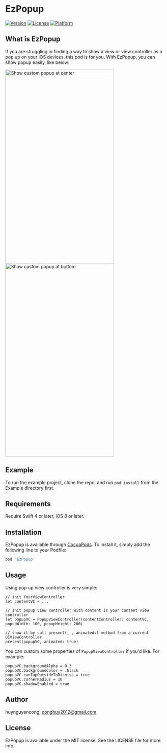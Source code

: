 # EzPopup

[![Version](https://img.shields.io/cocoapods/v/EzPopup.svg?style=flat)](https://cocoapods.org/pods/EzPopup)
[![License](https://img.shields.io/cocoapods/l/EzPopup.svg?style=flat)](https://cocoapods.org/pods/EzPopup)
[![Platform](https://img.shields.io/cocoapods/p/EzPopup.svg?style=flat)](https://cocoapods.org/pods/EzPopup)

## What is EzPopup
If you are struggling in finding a way to show a view or view controller as a pop up on your iOS devices, this pod is for you. With EzPopup, you can show popup easily, like below:

<img src="https://raw.githubusercontent.com/huynguyencong/EzPopup/develop/Images/custom-alert-at-center.png" alt="Show custom popup at center" width="341px" height="606px"/> <img src="https://raw.githubusercontent.com/huynguyencong/EzPopup/develop/Images/custom-picker-at-bottom.png" alt="Show custom popup at bottom" width="341px" height="606px"/>

## Example

To run the example project, clone the repo, and run `pod install` from the Example directory first.

## Requirements
Require Swift 4 or later, iOS 8 or later. 

## Installation

EzPopup is available through [CocoaPods](https://cocoapods.org). To install
it, simply add the following line to your Podfile:

```ruby
pod 'EzPopup'
```

## Usage
Using pop up view controller is very simple:

```
// init YourViewController
let contentVC = ...

// Init popup view controller with content is your content view controller
let popupVC = PopupViewController(contentController: contentVC, popupWidth: 100, popupHeight: 200)

// show it by call present(_ , animated:) method from a current UIViewController
present(popupVC, animated: true)
```

You can custom some properties of `PopupViewController` if you'd like. For example:

```
popupVC.backgroundAlpha = 0.3
popupVC.backgroundColor = .black
popupVC.canTapOutsideToDismiss = true
popupVC.cornerRadius = 10
popupVC.shadowEnabled = true
```

## Author

huynguyencong, conghuy2012@gmail.com

## License

EzPopup is available under the MIT license. See the LICENSE file for more info.
